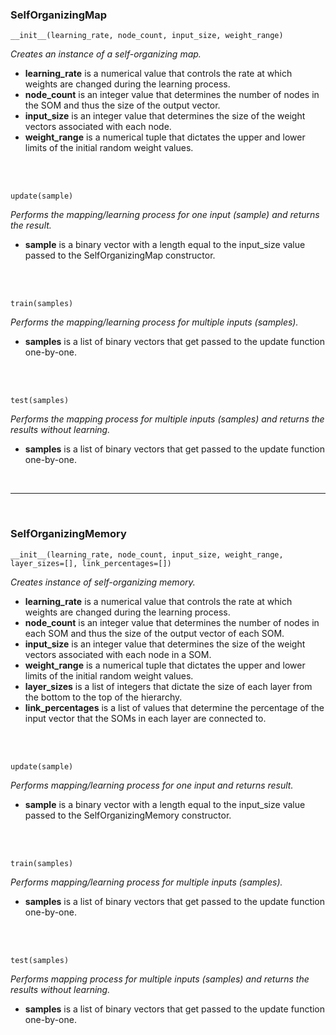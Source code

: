 ### SelfOrganizingMap

	__init__(learning_rate, node_count, input_size, weight_range)

_Creates an instance of a self-organizing map._

* __learning_rate__ is a numerical value that controls the rate at which weights are changed during the learning process.
* __node_count__ is an integer value that determines the number of nodes in the SOM and thus the size of the output vector.
* __input_size__ is an integer value that determines the size of the weight vectors associated with each node.
* __weight_range__ is a numerical tuple that dictates the upper and lower limits of the initial random weight values. 

<br/><br/>
	
	update(sample)

_Performs the mapping/learning process for one input (sample) and returns the result._

* __sample__ is a binary vector with a length equal to the input_size value passed to the SelfOrganizingMap constructor. 

<br/><br/>

	train(samples)
		
_Performs the mapping/learning process for multiple inputs (samples)._

* __samples__ is a list of binary vectors that get passed to the update function one-by-one.

<br/><br/>

	test(samples)
			
_Performs the mapping process for multiple inputs (samples) and returns the results without learning._

* __samples__ is a list of binary vectors that get passed to the update function one-by-one.

<br/>

***

<br/>

### SelfOrganizingMemory

	__init__(learning_rate, node_count, input_size, weight_range, layer_sizes=[], link_percentages=[])
	
_Creates instance of self-organizing memory._
	
* __learning_rate__ is a numerical value that controls the rate at which weights are changed during the learning process.
* __node_count__ is an integer value that determines the number of nodes in each SOM and thus the size of the output vector of each SOM.
* __input_size__ is an integer value that determines the size of the weight vectors associated with each node in a SOM.
* __weight_range__ is a numerical tuple that dictates the upper and lower limits of the initial random weight values.
* __layer_sizes__ is a list of integers that dictate the size of each layer from the bottom to the top of the hierarchy.
* __link_percentages__ is a list of values that determine the percentage of the input vector that the SOMs in each layer are connected to. 

<br/><br/>

	update(sample)

_Performs mapping/learning process for one input and returns result._

* __sample__ is a binary vector with a length equal to the input_size value passed to the SelfOrganizingMemory constructor. 

<br/><br/>

	train(samples)
	
_Performs mapping/learning process for multiple inputs (samples)._

* __samples__ is a list of binary vectors that get passed to the update function one-by-one.

<br/><br/>

	test(samples)
			
_Performs mapping process for multiple inputs (samples) and returns the results without learning._

* __samples__ is a list of binary vectors that get passed to the update function one-by-one.


